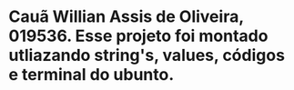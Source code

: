 # Cauã Willian Assis de Oliveira, 019536. Esse projeto foi montado utliazando string's, values, códigos e terminal do ubunto.
